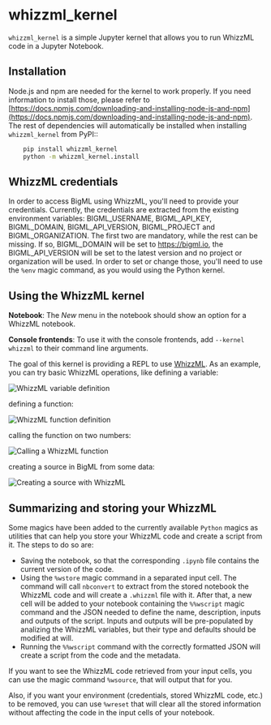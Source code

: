 whizzml_kernel
==============

``whizzml_kernel`` is a simple Jupyter kernel that allows you to run WhizzML
code in a Jupyter Notebook.

Installation
------------

Node.js and npm are needed for the kernel to work
properly. If you need information to install those, please refer to
[https://docs.npmjs.com/downloading-and-installing-node-js-and-npm](https://docs.npmjs.com/downloading-and-installing-node-js-and-npm). The rest of dependencies
will automatically be installed when installing ``whizzml_kernel`` from PyPI::

```bash
    pip install whizzml_kernel
    python -m whizzml_kernel.install
```


WhizzML credentials
-------------------

In order to access BigML using WhizzML, you'll need to provide your
credentials. Currently, the credentials are extracted from the existing
environment variables: BIGML_USERNAME, BIGML_API_KEY, BIGML_DOMAIN,
BIGML_API_VERSION, BIGML_PROJECT and BIGML_ORGANIZATION. The first two are
mandatory, while the rest can be missing. If so, BIGML_DOMAIN will be
set to https://bigml.io, the BIGML_API_VERSION will be set to the latest
version and no project or organization will be used. In order to set or
change those, you'll need to use the ``%env`` magic command, as you would
using the Python kernel.

Using the WhizzML kernel
------------------------
**Notebook**: The *New* menu in the notebook should show an option for a WhizzML notebook.

**Console frontends**: To use it with the console frontends, add ``--kernel whizzml`` to
their command line arguments.

The goal of this kernel is providing a REPL to use [WhizzML](https://bigml.com/whizzml).
As an example, you can try basic WhizzML operations, like defining a variable:


![WhizzML variable definition](https://github.com/whizzml/whizzml_kernel/raw/main/docs/imgs/variable_def.png "WhizzML variable definition")

defining a function:

![WhizzML function definition](https://github.com/whizzml/whizzml_kernel/raw/main/docs/imgs/function_def.png "WhizzML function definition")

calling the function on two numbers:

![Calling a WhizzML function](https://github.com/whizzml/whizzml_kernel/raw/main/docs/imgs/function_call.png "Calling a WhizzML function")

creating a source in BigML from some data:

![Creating a source with WhizzML](https://github.com/whizzml/whizzml_kernel/raw/main/docs/imgs/source_creation.png "Creating a source with WhizzML")


Summarizing and storing your WhizzML
------------------------------------

Some magics have been added to the currently available ``Python`` magics as
utilities that can help you store your WhizzML code and create a script from
it. The steps to do so are:

- Saving the notebook, so that the corresponding ``.ipynb`` file contains
  the current version of the code.
- Using the ``%wstore`` magic command in a separated input cell. The command
  will call ``nbconvert`` to extract from the stored notebook the WhizzML code
  and will create a ``.whizzml`` file with it. After that, a new cell will be
  added to your notebook containing the ``%%wscript`` magic command and the
  JSON needed to define the name, description, inputs and outputs of the
  script. Inputs and outputs will be pre-populated by analizing the WhizzML
  variables, but their type and defaults should be modified at will.
- Running the ``%%wscript`` command with the correctly formatted JSON will
  create a script from the code and the metadata.


If you want to see the WhizzML code retrieved from your input cells, you can
use the magic command ``%wsource``, that will output that for you.

Also, if you want your environment (credentials, stored WhizzML code, etc.) to
be removed, you can use ``%wreset`` that will clear all the stored information
without affecting the code in the input cells of your notebook.
